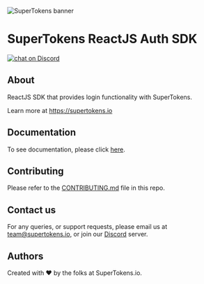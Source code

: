 
![SuperTokens banner](https://raw.githubusercontent.com/supertokens/supertokens-logo/master/images/Artboard%20%E2%80%93%2027%402x.png)

# SuperTokens ReactJS Auth SDK

<a href="https://supertokens.io/discord">
<img src="https://img.shields.io/discord/603466164219281420.svg?logo=discord"
    alt="chat on Discord"></a>
    
## About
ReactJS SDK that provides login functionality with SuperTokens.

Learn more at https://supertokens.io

## Documentation
To see documentation, please click [here](https://supertokens.io/docs/supertokens-auth-react/installation).

## Contributing
Please refer to the [CONTRIBUTING.md](https://github.com/supertokens/supertokens-auth-react/blob/master/CONTRIBUTING.md) file in this repo.

## Contact us
For any queries, or support requests, please email us at team@supertokens.io, or join our [Discord](supertokens.io/discord) server.

## Authors
Created with :heart: by the folks at SuperTokens.io.
